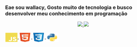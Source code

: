 ### Eae sou wallacy, Gosto muito de tecnologia e busco desenvolver meu conhecimento em programação  

<div align="center">
  <a href="https://github.com/wallacy-1">
  <img height="180em" src="https://github-readme-stats.vercel.app/api?username=wallacy-1&show_icons=true&theme=dracula&include_all_commits=true&count_private=true"/>
  <img height="180em" src="https://github-readme-stats.vercel.app/api/top-langs/?username=wallacy-1&layout=compact&langs_count=7&theme=dracula"/>
</div>
<div style="display: inline_block"><br>
  <img align="center" alt="wallacy-Js" height="30" width="40" src="https://raw.githubusercontent.com/devicons/devicon/master/icons/javascript/javascript-plain.svg">
  <img align="center" alt="wallacy-HTML" height="30" width="40" src="https://raw.githubusercontent.com/devicons/devicon/master/icons/html5/html5-original.svg">
  <img align="center" alt="wallacy-CSS" height="30" width="40" src="https://raw.githubusercontent.com/devicons/devicon/master/icons/css3/css3-original.svg">
  <img align="center" alt="wallacy-Python" height="30" width="40" src="https://raw.githubusercontent.com/devicons/devicon/master/icons/python/python-original.svg">
</div>
